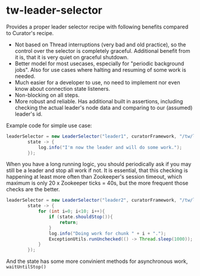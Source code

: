 # tw-leader-selector

Provides a proper leader selector recipe with following benefits compared to Curator's recipe.

- Not based on Thread interruptions (very bad and old practice), so the control over the selector is completely graceful.
Additional benefit from it is, that it is very quiet on graceful shutdown.
- Better model for most usecases, especially for "periodic background jobs". Also for use cases where halting and resuming
of some work is needed.
- Much easier for a developer to use, no need to implement nor even know about connection state listeners.
- Non-blocking on all steps.
- More robust and reliable. Has additional built in assertions, including checking the actual leader's node data and 
comparing to our (assumed) leader's id.

Example code for simple use case:
```java
leaderSelector = new LeaderSelector("leader1", curatorFramework, "/tw/leaderSelector/testApp/leader1", executorService,
		state -> {
			log.info("I'm now the leader and will do some work.");
		});
```

When you have a long running logic, you should periodically ask if you may still be a leader and stop all work if not.
It is essential, that this checking is happening at least more often than Zookeeper's session timeout, which maximum is only
20 x Zookeeper ticks = 40s, but the more frequent those checks are the better.
```java
leaderSelector = new LeaderSelector("leader2", curatorFramework, "/tw/leaderSelector/testApp/leader2", executorService,
		state -> {
			for (int i=0; i<10; i++){
				if (state.shouldStop()){
					return;
				}
				log.info("Doing work for chunk " + i + ".");
				ExceptionUtils.runUnchecked(() -> Thread.sleep(1000));
			}
		});
```

And the state has some more convinient methods for asynchronous work, `waitUntilStop()`